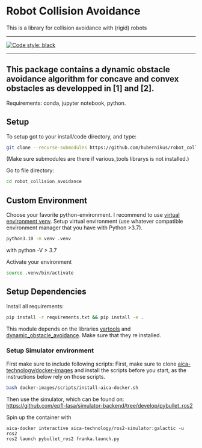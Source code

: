# Robot Collision Avoidance
This is a library for collision avoidance with (rigid) robots

---
[![Code style: black](https://img.shields.io/badge/code%20style-black-000000.svg)](https://github.com/ambv/black)

---
This package contains a dynamic obstacle avoidance algorithm for concave and convex obstacles as developped in [1] and [2].
---
Requirements: conda, jupyter notebook, python.

## Setup
To setup got to your install/code directory, and type:
```sh
git clone --recurse-submodules https://github.com/hubernikus/robot_collision_avoidance
```
(Make sure submodules are there if various_tools librarys is not installed.)

Go to file directory:
```sh
cd robot_collision_avoidance
``` 

## Custom Environment
Choose your favorite python-environment. I recommend to use [virtual environment venv](https://docs.python.org/3/library/venv.html).
Setup virtual environment (use whatever compatible environment manager that you have with Python >3.7).

``` bash
python3.10 -m venv .venv
```
with python -V > 3.7

Activate your environment
``` sh
source .venv/bin/activate
```

## Setup Dependencies
Install all requirements:
``` bash
pip install -r requirements.txt && pip install -e .
```

This module depends on the libraries [vartools](https://github.com/epfl-lasa/dynamic_obstacle_avoidance.git) and [dynamic_obstacle_avoidance](https://github.com/epfl-lasa/dynamic_obstacle_avoidance). Make sure that they re installed.

### Setup Simulator environment 
First make sure to include following scripts:
First, make sure to clone [aica-technology/docker-images](https://github.com/aica-technology/docker-images) and install the scripts before you start, as the instructions below rely on those scripts.
``` bash
bash docker-images/scripts/install-aica-docker.sh
```

Then use the simulator, which can be found on:  
https://github.com/epfl-lasa/simulator-backend/tree/develop/pybullet_ros2


Spin up the container with

```console
aica-docker interactive aica-technology/ros2-simulator:galactic -u ros2
ros2 launch pybullet_ros2 franka.launch.py
```

